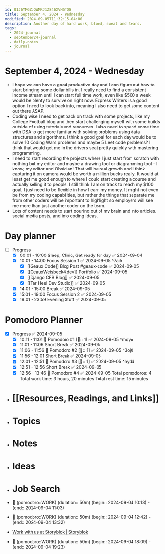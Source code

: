 ```yaml
---
id: 01J6YMGZJQWMKJ1Z846XVH5TQG
title: September 4, 2024 - Wednesday
modified: 2024-09-05T11:32:15-04:00
description: Another day of hard work, blood, sweat and tears.
tags:
  - 2024-journal
  - september24-journal
  - daily-notes
  - journal
---
```

# September 4, 2024 - Wednesday
- I hope we can have a good productive day and I can figure out how to start bringing some dollar bills in. I really need to find a consistent income stream until I can start full time work, even like $500 a week would be plenty to survive on right now. Express Writers is a good option I need to look back into, meaning I also need to get some content out there ASAP.
- Coding wise I need to get back on track with some projects, like my College Football blog and then start challenging myself with some builds outside of using tutorials and resources. I also need to spend some time with DSA to get more familiar with solving problems using data structures and algorithms. I think a good goal for each day would be to solve 10 Coding Wars problems and maybe 5 Leet code problems? I think that would get me in the drivers seat pretty quickly with mastering programming.
- I need to start recording the projects where I just start from scratch with nothing but my editor and maybe a drawing tool or diagramming tool - I know, my editor and Obsidian! That will be real growth and I think capturing it on camera would be worth a million bucks really. It would at least get me good enough to where I could start creating a course and actually selling it to people. I still think I am on track to reach my $100 goal, I just need to be flexible in how I earn my money. It might not even be from my coding capabilities,  but rather the things that separate me from other coders will be important to highlight so employers will see me more than just another coder on the team.
- Lots of content needs to start pouring out of my brain and into articles, social media posts, and into coding ideas. 
# Day planner
- [ ] Progress
	- [x] 00:01 - 10:00 Sleep, Clinic, Get ready for day ✅ 2024-09-04
	- [x] 10:01 - 14:00 Focus Session 1 ✅ 2024-09-05 ^7ai5
		- [x] [[Geaux Code]] Blog Post #geaux-code ✅ 2024-09-05
		- [x] [[GeauxWeisbeck4.dev]] Portfolio ✅ 2024-09-05
		- [x] [[Django CFB Blog]] ✅ 2024-09-05
		- [x] [[Tar Heel Dev Studio]] ✅ 2024-09-05
	- [x] 14:01 - 15:00 Break ✅ 2024-09-05
	- [x] 15:01 - 19:00 Focus Session 2 ✅ 2024-09-05
	- [x] 19:01 - 23:59 Evening Stuff ✅ 2024-09-05

# Pomodoro Planner
- [x] Progress ✅ 2024-09-05
	- [x] 10:11 - 11:01 🍅 Pomodoro #1 [🍅:: 1] ✅ 2024-09-05 ^mqyo
	- [x] 11:01 - 11:06 Short Break ✅ 2024-09-05
	- [x] 11:06 - 11:56 🍅 Pomodoro #2 [🍅:: 1] ✅ 2024-09-05 ^3oj0
	- [x] 11:56 - 12:01 Short Break ✅ 2024-09-05
	- [x] 12:01 - 12:51 🍅 Pomodoro #3 [🍅:: 1] ✅ 2024-09-05 ^hydd
	- [x] 12:51 - 12:56 Short Break ✅ 2024-09-05
	- [x] 12:56 - 13:46 🍅 Pomodoro #4 ✅ 2024-09-05
  Total pomodoros: 4
  Total work time: 3 hours, 20 minutes
  Total rest time: 15 minutes

- # [[Resources, Readings, and Links]]

- # Topics

- # Notes

- # Ideas

- # Job Search

- 🍅 (pomodoro::WORK) (duration:: 50m) (begin:: 2024-09-04 10:13) - (end:: 2024-09-04 11:03)
- 🍅 (pomodoro::WORK) (duration:: 50m) (begin:: 2024-09-04 12:42) - (end:: 2024-09-04 13:32)
- [Work with us at Storyblok | Storyblok](https://www.storyblok.com/job?gh_jid=4342557101)
- 🍅 (pomodoro::WORK) (duration:: 50m) (begin:: 2024-09-04 18:09) - (end:: 2024-09-04 19:23)